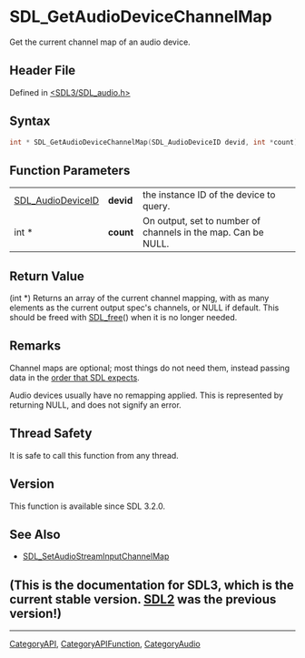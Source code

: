 # SDL_GetAudioDeviceChannelMap

Get the current channel map of an audio device.

## Header File

Defined in [<SDL3/SDL_audio.h>](https://github.com/libsdl-org/SDL/blob/main/include/SDL3/SDL_audio.h)

## Syntax

```c
int * SDL_GetAudioDeviceChannelMap(SDL_AudioDeviceID devid, int *count);
```

## Function Parameters

|                                        |           |                                                               |
| -------------------------------------- | --------- | ------------------------------------------------------------- |
| [SDL_AudioDeviceID](SDL_AudioDeviceID) | **devid** | the instance ID of the device to query.                       |
| int *                                  | **count** | On output, set to number of channels in the map. Can be NULL. |

## Return Value

(int *) Returns an array of the current channel mapping, with as many
elements as the current output spec's channels, or NULL if default. This
should be freed with [SDL_free](SDL_free)() when it is no longer needed.

## Remarks

Channel maps are optional; most things do not need them, instead passing
data in the [order that SDL expects](CategoryAudio#channel-layouts).

Audio devices usually have no remapping applied. This is represented by
returning NULL, and does not signify an error.

## Thread Safety

It is safe to call this function from any thread.

## Version

This function is available since SDL 3.2.0.

## See Also

- [SDL_SetAudioStreamInputChannelMap](SDL_SetAudioStreamInputChannelMap)


## (This is the documentation for SDL3, which is the current stable version. [SDL2](https://wiki.libsdl.org/SDL2/) was the previous version!)



----
[CategoryAPI](CategoryAPI), [CategoryAPIFunction](CategoryAPIFunction), [CategoryAudio](CategoryAudio)

